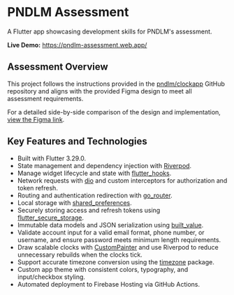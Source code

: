# PNDLM Assessment

A Flutter app showcasing development skills for PNDLM's assessment.

**Live Demo:** <https://pndlm-assessment.web.app/>

## Assessment Overview

This project follows the instructions provided in the [pndlm/clockapp](https://github.com/pndlm/clockapp) GitHub repository and aligns with the provided Figma design to meet all assessment requirements.

For a detailed side-by-side comparison of the design and implementation, [view the Figma link](https://www.figma.com/design/sC1IdWjwKjtImg3CqiodWb/PNDLM-Assessment-(clone)?node-id=0-1&t=qt2n7lvIDqelsKOp-1).

## Key Features and Technologies

- Built with Flutter 3.29.0.
- State management and dependency injection with [Riverpod](https://riverpod.dev/).
- Manage widget lifecycle and state with [flutter_hooks](https://pub.dev/packages/flutter_hooks).
- Network requests with [dio](https://pub.dev/packages/dio) and custom interceptors for authorization and token refresh.
- Routing and authentication redirection with [go_router](https://pub.dev/packages/go_router).
- Local storage with [shared_preferences](https://pub.dev/packages/shared_preferences).
- Securely storing access and refresh tokens using [flutter_secure_storage](https://pub.dev/packages/flutter_secure_storage).
- Immutable data models and JSON serialization using [built_value](https://pub.dev/packages/built_value).
- Validate account input for a valid email format, phone number, or username, and ensure password meets minimum length requirements.
- Draw scalable clocks with [CustomPainter](https://api.flutter.dev/flutter/rendering/CustomPainter-class.html) and use Riverpod to reduce unnecessary rebuilds when the clocks tick.
- Support accurate timezone conversion using the [timezone](https://pub.dev/packages/timezone) package.
- Custom app theme with consistent colors, typography, and input/checkbox styling.
- Automated deployment to Firebase Hosting via GitHub Actions.
